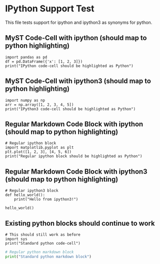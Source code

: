 # IPython Support Test

This file tests support for ipython and ipython3 as synonyms for python.

## MyST Code-Cell with ipython (should map to python highlighting)
```{code-cell} ipython
import pandas as pd
df = pd.DataFrame({'x': [1, 2, 3]})
print("IPython code-cell should be highlighted as Python")
```

## MyST Code-Cell with ipython3 (should map to python highlighting)
```{code-cell} ipython3
import numpy as np
arr = np.array([1, 2, 3, 4, 5])
print("IPython3 code-cell should be highlighted as Python")
```

## Regular Markdown Code Block with ipython (should map to python highlighting)
```ipython
# Regular ipython block
import matplotlib.pyplot as plt
plt.plot([1, 2, 3], [4, 5, 6])
print("Regular ipython block should be highlighted as Python")
```

## Regular Markdown Code Block with ipython3 (should map to python highlighting)
```ipython3
# Regular ipython3 block
def hello_world():
    print("Hello from ipython3!")
    
hello_world()
```

## Existing python blocks should continue to work
```{code-cell} python
# This should still work as before
import sys
print("Standard python code-cell")
```

```python
# Regular python markdown block
print("Standard python markdown block")
```
